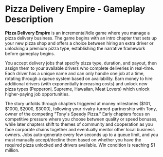 # Pizza Delivery Empire - Gameplay Description

**Pizza Delivery Empire** is an incremental/idle game where you manage a pizza delivery business. The game begins with an intro chapter that sets up your new pizza shop and offers a choice between hiring an extra driver or unlocking a premium pizza type, establishing the narrative framework before gameplay begins.

You accept delivery jobs that specify pizza type, duration, and payout, then assign them to your available drivers who complete deliveries in real-time. Each driver has a unique name and can only handle one job at a time, rotating through a queue system based on availability. Earn money to hire additional drivers (with exponentially increasing costs) and unlock new pizza types (Pepperoni, Supreme, Hawaiian, Meat Lovers) which unlock higher-paying job opportunities.

The story unfolds through chapters triggered at money milestones ($101, $1000, $2000, $3000), following your rivalry-turned-partnership with Tony, owner of the competing "Tony's Speedy Pizza." Early chapters focus on competitive pressure where you choose between quality or speed bonuses, while later chapters shift to themes of community and cooperation as you face corporate chains together and eventually mentor other local business owners. Jobs auto-generate every few seconds up to a queue limit, and you must manually accept/decline them based on whether you have the required pizza unlocked and drivers available. Win condition is reaching $1 million.
